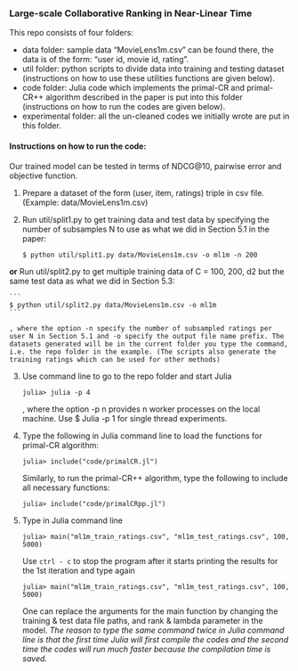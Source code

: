 ### Large-scale Collaborative Ranking in Near-Linear Time

This repo consists of four folders:
- data folder: sample data “MovieLens1m.csv” can be found there, the data is of the form: “user id, movie id, rating”.
- util folder: python scripts to divide data into training and testing dataset (instructions on how to use these utilities functions are given below).
- code folder: Julia code which implements the primal-CR and primal-CR++ algorithm described in the paper is put into this folder (instructions on how to run the codes are given below).
- experimental folder: all the un-cleaned codes we initially wrote are put in this folder.




#### Instructions on how to run the code:
Our trained model can be tested in terms of NDCG@10, pairwise error and objective function.



1. Prepare a dataset of the form (user, item, ratings) triple in csv file. (Example: data/MovieLens1m.csv)

2. Run util/split1.py to get training data and test data by specifying the number of subsamples N to use as what we did in Section 5.1 in the paper:

	```
	$ python util/split1.py data/MovieLens1m.csv -o ml1m -n 200
	```
**or** 
Run util/split2.py to get multiple training data of C = 100, 200, d2 but the same test data as what we did in Section 5.3:  

	

	```
	$ python util/split2.py data/MovieLens1m.csv -o ml1m
	```

    , where the option -n specify the number of subsampled ratings per user N in Section 5.1 and -o specify the output file name prefix. The datasets generated will be in the current folder you type the command, i.e. the repo folder in the example. (The scripts also generate the training ratings which can be used for other methods)

3. Use command line to go to the repo folder and start Julia 

	```
	julia> julia -p 4
	```

	, where the option -p n provides n worker processes on the local machine. Use $ Julia -p 	1 for single thread experiments.


4. Type the following in Julia command line to load the functions for primal-CR algorithm:
	```
	julia> include("code/primalCR.jl")
	```
	Similarly, to run the primal-CR++ algorithm, type the following to include all necessary functions:
	```
	julia> include("code/primalCRpp.jl")
	```


5. Type in Julia command line 
	```
	julia> main("ml1m_train_ratings.csv", "ml1m_test_ratings.csv", 100, 5000)
	```
  	 Use `ctrl - c` to stop the program after it starts printing the results for the 1st iteration and 	type again 
	```
	julia> main("ml1m_train_ratings.csv", "ml1m_test_ratings.csv", 100, 5000)
	```
	One can replace the arguments for the main function by changing the training & test data 	file paths, and rank & lambda parameter in the model. *The reason to type the same command 	twice in Julia command line is that the first time Julia will first compile the codes and 	the second time the codes will run much faster because the compilation time is saved.*

